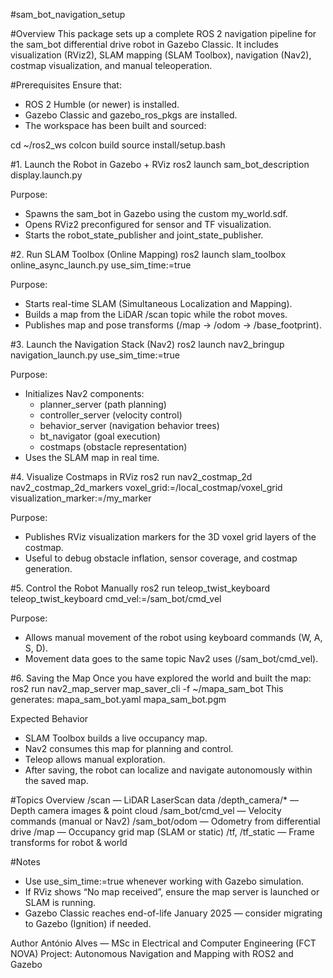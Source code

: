 #sam_bot_navigation_setup

#Overview
This package sets up a complete ROS 2 navigation pipeline for the sam_bot differential drive robot in Gazebo Classic.
It includes visualization (RViz2), SLAM mapping (SLAM Toolbox), navigation (Nav2), costmap visualization, and manual teleoperation.

#Prerequisites
Ensure that:
- ROS 2 Humble (or newer) is installed.
- Gazebo Classic and gazebo_ros_pkgs are installed.
- The workspace has been built and sourced:

cd ~/ros2_ws
colcon build
source install/setup.bash

#1. Launch the Robot in Gazebo + RViz
ros2 launch sam_bot_description display.launch.py

Purpose:
- Spawns the sam_bot in Gazebo using the custom my_world.sdf.
- Opens RViz2 preconfigured for sensor and TF visualization.
- Starts the robot_state_publisher and joint_state_publisher.

#2. Run SLAM Toolbox (Online Mapping)
ros2 launch slam_toolbox online_async_launch.py use_sim_time:=true

Purpose:
- Starts real-time SLAM (Simultaneous Localization and Mapping).
- Builds a map from the LiDAR /scan topic while the robot moves.
- Publishes map and pose transforms (/map → /odom → /base_footprint).

#3. Launch the Navigation Stack (Nav2)
ros2 launch nav2_bringup navigation_launch.py use_sim_time:=true

Purpose:
- Initializes Nav2 components:
  - planner_server (path planning)
  - controller_server (velocity control)
  - behavior_server (navigation behavior trees)
  - bt_navigator (goal execution)
  - costmaps (obstacle representation)
- Uses the SLAM map in real time.

#4. Visualize Costmaps in RViz
ros2 run nav2_costmap_2d nav2_costmap_2d_markers voxel_grid:=/local_costmap/voxel_grid visualization_marker:=/my_marker

Purpose:
- Publishes RViz visualization markers for the 3D voxel grid layers of the costmap.
- Useful to debug obstacle inflation, sensor coverage, and costmap generation.

#5. Control the Robot Manually
ros2 run teleop_twist_keyboard teleop_twist_keyboard cmd_vel:=/sam_bot/cmd_vel

Purpose:
- Allows manual movement of the robot using keyboard commands (W, A, S, D).
- Movement data goes to the same topic Nav2 uses (/sam_bot/cmd_vel).

#6. Saving the Map
Once you have explored the world and built the map:
ros2 run nav2_map_server map_saver_cli -f ~/mapa_sam_bot
This generates:
mapa_sam_bot.yaml
mapa_sam_bot.pgm

Expected Behavior
- SLAM Toolbox builds a live occupancy map.
- Nav2 consumes this map for planning and control.
- Teleop allows manual exploration.
- After saving, the robot can localize and navigate autonomously within the saved map.

#Topics Overview
/scan — LiDAR LaserScan data
/depth_camera/* — Depth camera images & point cloud
/sam_bot/cmd_vel — Velocity commands (manual or Nav2)
/sam_bot/odom — Odometry from differential drive
/map — Occupancy grid map (SLAM or static)
/tf, /tf_static — Frame transforms for robot & world

#Notes
- Use use_sim_time:=true whenever working with Gazebo simulation.
- If RViz shows “No map received”, ensure the map server is launched or SLAM is running.
- Gazebo Classic reaches end-of-life January 2025 — consider migrating to Gazebo (Ignition) if needed.

Author
António Alves — MSc in Electrical and Computer Engineering (FCT NOVA)
Project: Autonomous Navigation and Mapping with ROS2 and Gazebo
